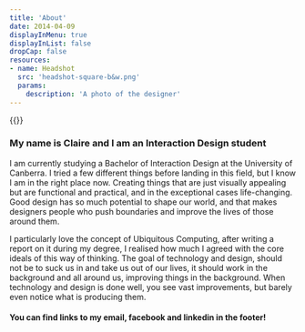 ```yaml
---
title: 'About'
date: 2014-04-09
displayInMenu: true
displayInList: false
dropCap: false
resources:
- name: Headshot
  src: 'headshot-square-b&w.png'
  params:
    description: 'A photo of the designer'
---
```


{{<smallimg src="Headshot" alt="A photo of the designer"  width="250px">}}

### My name is Claire and I am an Interaction Design student

I am currently studying a Bachelor of Interaction Design at the University of Canberra. I tried a few different things before landing in this field, but I know I am in the right place now. Creating things that are just visually appealing but are functional and practical, and in the exceptional cases life-changing. Good design has so much potential to shape our world, and that makes designers people who push boundaries and improve the lives of those around them.

I particularly love the concept of Ubiquitous Computing, after writing a report on it during my degree, I realised how much I agreed with the core ideals of this way of thinking. The goal of technology and design, should not be to suck us in and take us out of our lives, it should work in the background and all around us, improving things in the background. When technology and design is done well, you see vast improvements, but barely even notice what is producing them.

#### You can find links to my email, facebook and linkedin in the footer!